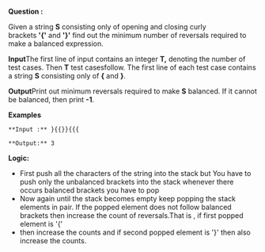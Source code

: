 **Question :** 

Given a string **S** consisting only of opening and closing curly brackets **'{'** and **'}'** find out the minimum number of reversals required to make a balanced expression.

**Input**The first line of input contains an integer **T,** denoting the number of test cases. Then **T** test casesfollow. The first line of each test case contains a string **S** consisting only of **{** and **}**.

**Output**Print out minimum reversals required to make **S** balanced. If it cannot be balanced, then print **-1**.

**Examples** 
```
**Input :** }{{}}{{{

**Output:** 3
```

**Logic:**

- First push all the characters of the string into the stack but You have to push only the unbalanced brackets into the stack whenever there occurs balanced brackets you have to pop
- Now again until the stack becomes empty keep popping the stack elements in pair. If the popped element does not follow balanced brackets then increase the count of reversals.That is , if first popped element is '{'
- then increase the counts and if second popped element is '}' then also increase the counts.